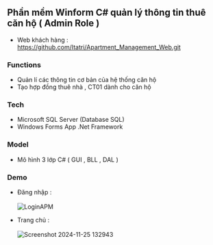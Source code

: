 ## Phần mềm Winform C# quản lý thông tin thuê căn hộ ( Admin Role ) 

- Web khách hàng : https://github.com/Itatri/Apartment_Management_Web.git

### Functions

- Quản lí các thông tin cơ bản của hệ thống căn hộ 
- Tạo hợp đồng thuê nhà , CT01  dành cho căn hộ



### Tech
- Microsoft SQL Server (Database SQL) 
- Windows Forms App .Net Framework

### Model
- Mô hình 3 lớp C# ( GUI , BLL , DAL )


### Demo
- Đăng nhập : <br>  <br>
![LoginAPM](https://github.com/user-attachments/assets/be257497-2b0e-4922-af5a-011ad52c4149)

- Trang chủ :  <br>  <br>
![Screenshot 2024-11-25 132943](https://github.com/user-attachments/assets/a470e3b0-0171-4131-941f-3b275c2e6e44)

